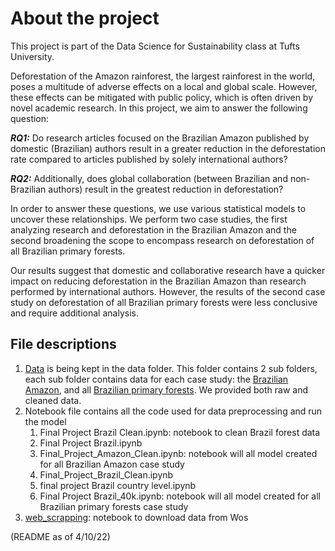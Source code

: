 # About the project 
This project is part of the Data Science for Sustainability class at Tufts University. 

Deforestation of the Amazon rainforest, the largest rainforest in the world, poses a multitude of adverse effects on a local and global scale. However, these effects can be mitigated with public policy, which is often driven by novel academic research. In this project, we aim to answer the following question:

***RQ1:*** Do research articles focused on the Brazilian Amazon published by domestic (Brazilian) authors result in a greater reduction in the deforestation rate compared to articles published by solely international authors?

***RQ2:*** Additionally, does global collaboration (between Brazilian and non-Brazilian authors) result in the greatest reduction in deforestation?

In order to answer these questions, we use various statistical models to uncover these relationships. We perform two case studies, the first analyzing research and deforestation in the Brazilian Amazon and the second broadening the scope to encompass research on deforestation of all Brazilian primary forests. 

Our results suggest that domestic and collaborative research have a quicker impact on reducing deforestation in the Brazilian Amazon than research performed by international authors. However, the results of the second case study on deforestation of all Brazilian primary forests were less conclusive and require additional analysis.

## File descriptions
1. [Data](https://github.com/btiv/DSS_Final_Proj/tree/main/data) is being kept in the data folder. This folder contains 2 sub folders, each sub folder contains data for each case study: the [Brazilian Amazon](https://github.com/btiv/DSS_Final_Proj/tree/main/data/Amazon_research), and all [Brazilian primary forests](https://github.com/btiv/DSS_Final_Proj/tree/main/data/Brazil_research). We provided both raw and cleaned data. 
2. Notebook file contains all the code used for data preprocessing and run the model 
   1. Final Project Brazil Clean.ipynb:  notebook to clean Brazil forest data
   2. Final Project Brazil.ipynb
   3. Final_Project_Amazon_Clean.ipynb: notebook will all model created for all Brazilian Amazon case study
   4. Final_Project_Brazil_Clean.ipynb
   5. final project Brazil country level.ipynb
   6. Final Project Brazil_40k.ipynb: notebook will all model created for all Brazilian primary forests case study
3. [web_scrapping](https://github.com/btiv/DSS_Final_Proj/tree/main/web_scraping): notebook to download data from Wos

(README as of 4/10/22)